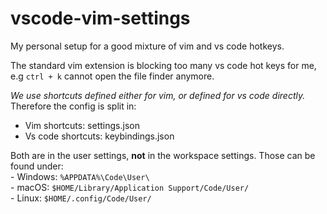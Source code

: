 # vscode-vim-settings
My personal setup for a good mixture of vim and vs code hotkeys.

The standard vim extension is blocking too many vs code hot keys for me, e.g `ctrl + k` cannot open the file finder anymore.  

*We use shortcuts defined either for vim, or defined for vs code directly.* Therefore the config is split in:
* Vim shortcuts: settings.json
* Vs code shortcuts: keybindings.json

Both are in the user settings, **not** in the workspace settings. Those can be found under:</br>
	-	Windows: `%APPDATA%\Code\User\` </br>
	-	macOS: `$HOME/Library/Application Support/Code/User/` </br>
	-	Linux: `$HOME/.config/Code/User/` </br>
